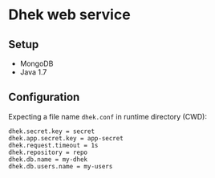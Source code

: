 # Dhek web service

## Setup

- MongoDB
- Java 1.7

## Configuration

Expecting a file name `dhek.conf` in runtime directory (CWD):

```
dhek.secret.key = secret
dhek.app.secret.key = app-secret
dhek.request.timeout = 1s
dhek.repository = repo
dhek.db.name = my-dhek
dhek.db.users.name = my-users
```

